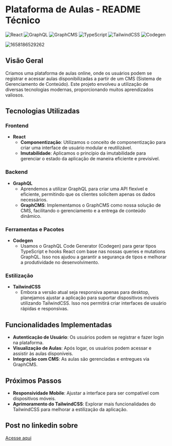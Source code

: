 # Plataforma de Aulas - README Técnico

![React](https://img.shields.io/badge/React-20232A?style=for-the-badge&logo=react&logoColor=61DAFB) ![GraphQL](https://img.shields.io/badge/GraphQL-E10098?style=for-the-badge&logo=graphql&logoColor=white) ![GraphCMS](https://img.shields.io/badge/GraphCMS-3B82F6?style=for-the-badge&logo=graphcms&logoColor=white) ![TypeScript](https://img.shields.io/badge/TypeScript-3178C6?style=for-the-badge&logo=typescript&logoColor=white) ![TailwindCSS](https://img.shields.io/badge/TailwindCSS-38B2AC?style=for-the-badge&logo=tailwind-css&logoColor=white) ![Codegen](https://img.shields.io/badge/Codegen-F9DC3E?style=for-the-badge&logo=graphql&logoColor=white)

![1658186529262](https://github.com/LucasSouza17/class-platform/assets/62787018/b4831877-54b0-41e6-99ff-e31721100ea3)

## Visão Geral

Criamos uma plataforma de aulas online, onde os usuários podem se registrar e acessar aulas disponibilizadas a partir de um CMS (Sistema de Gerenciamento de Conteúdo). Este projeto envolveu a utilização de diversas tecnologias modernas, proporcionando muitos aprendizados valiosos.

## Tecnologias Utilizadas

### Frontend
- **React**
  - **Componentização**: Utilizamos o conceito de componentização para criar uma interface de usuário modular e reutilizável.
  - **Imutabilidade**: Aplicamos o princípio da imutabilidade para gerenciar o estado da aplicação de maneira eficiente e previsível.

### Backend
- **GraphQL**
  - Aprendemos a utilizar GraphQL para criar uma API flexível e eficiente, permitindo que os clientes solicitem apenas os dados necessários.
  - **GraphCMS**: Implementamos o GraphCMS como nossa solução de CMS, facilitando o gerenciamento e a entrega de conteúdo dinâmico.

### Ferramentas e Pacotes
- **Codegen**
  - Usamos o GraphQL Code Generator (Codegen) para gerar tipos TypeScript e hooks React com base nas nossas queries e mutations GraphQL. Isso nos ajudou a garantir a segurança de tipos e melhorar a produtividade no desenvolvimento.

### Estilização
- **TailwindCSS**
  - Embora a versão atual seja responsiva apenas para desktop, planejamos ajustar a aplicação para suportar dispositivos móveis utilizando TailwindCSS. Isso nos permitirá criar interfaces de usuário rápidas e responsivas.
 
## Funcionalidades Implementadas

- **Autenticação de Usuário**: Os usuários podem se registrar e fazer login na plataforma.
- **Visualização de Aulas**: Após logar, os usuários podem acessar e assistir às aulas disponíveis.
- **Integração com CMS**: As aulas são gerenciadas e entregues via GraphCMS.

## Próximos Passos

- **Responsividade Mobile**: Ajustar a interface para ser compatível com dispositivos móveis.
- **Aprimoramento do TailwindCSS**: Explorar mais funcionalidades do TailwindCSS para melhorar a estilização da aplicação.

## Post no linkedin sobre

[Acesse aqui](https://www.linkedin.com/feed/update/urn:li:activity:6954938394976096256/)

